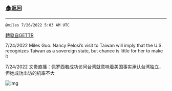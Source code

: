 ###  [:house:返回](README.md)
---


`@miles 7/26/2022 5:03 AM UTC`

[轉發自GETTR](https://gettr.com/post/p1js4005987)

7/24/2022 Miles Guo: Nancy Pelosi’s visit to Taiwan will imply that the U.S. recognizes Taiwan as a sovereign state, but chance is little for her to make it

7/24/2022 文贵直播：佩罗西若成功访问台湾就意味着美国事实承认台湾独立，但她成功出访的机率不大


![img](https://media.gettr.com/group45/getter/2022/07/26/05/42973de9-96fc-5d9e-d418-1c65a45c4c3d/out.jpg)
